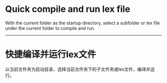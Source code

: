# Quick compile and run lex file
With the current folder as the startup directory, select a subfolder or lex file under the current folder to compile and run.

---

# 快捷编译并运行lex文件
以当前文件夹为启动目录，选择当前文件夹下的子文件夹或lex文件，编译并运行。